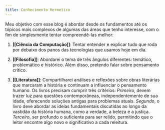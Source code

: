 ```yaml
---
title: Conhecimento Hermetico
---
```


Meu objetivo com esse blog é abordar desde os fundamentos até os tópicos mais complexos de algumas das áreas que tenho interesse, com o fim de simplesmente tentar compreendê-las melhor:

1. **[[Ciência da Computação]]**: Tentar entender e explicar tudo que roda por debaixo dos panos das tecnologias que usamos hoje em dia.

2. **[[Filosofia]]**: Abordarei o tema de três ângulos diferentes: temático, problemático e histórico. Além disso, pretendo falar sobre pensamento crítico.

3. **[[Literatura]]**: Compartilharei análises e reflexões sobre obras literárias que marcaram a história e continuam a influenciar o pensamento humano. Os livros precisam cumprir três critérios: *Primeiro*, devem trazer luz para questões contemporâneas, independentemente de sua idade, oferecendo soluções antigas para problemas atuais. *Segundo*, o livro deve abordar as ideias fundamentais discutidas ao longo da vastidão da história humana, como a verdade, a beleza e a justiça. *Terceiro*, ser profundo o suficiente para ser relido, permitindo que o leitor encontre algo novo e significativo a cada releitura.
